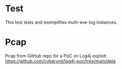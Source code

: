 Test
====

This test tests and exemplifies multi-eve-log instances.

Pcap
====

Pcap from GitHub repo for a PoC on Log4j exploit: https://github.com/cyberxml/log4j-poc/tree/main/data
